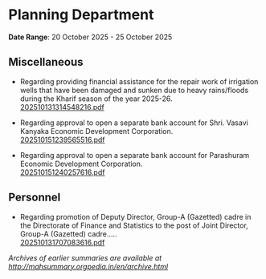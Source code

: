 # Planning Department

**Date Range**: 20 October 2025 - 25 October 2025


## Miscellaneous
- Regarding providing financial assistance for the repair work of irrigation wells that have been damaged and sunken due to heavy rains/floods during the Kharif season of the year 2025-26.\
  [202510131314548216.pdf](https://gr.maharashtra.gov.in/Site/Upload/Government%20Resolutions/English/202510131314548216.pdf)

- Regarding approval to open a separate bank account for Shri. Vasavi Kanyaka Economic Development Corporation.\
  [202510151239565516.pdf](https://gr.maharashtra.gov.in/Site/Upload/Government%20Resolutions/English/202510151239565516.pdf)

- Regarding approval to open a separate bank account for Parashuram Economic Development Corporation.\
  [202510151240257616.pdf](https://gr.maharashtra.gov.in/Site/Upload/Government%20Resolutions/English/202510151240257616.pdf)

## Personnel
- Regarding promotion of Deputy Director, Group-A (Gazetted) cadre in the Directorate of Finance and Statistics to the post of Joint Director, Group-A (Gazetted) cadre.....\
  [202510131707083616.pdf](https://gr.maharashtra.gov.in/Site/Upload/Government%20Resolutions/English/202510131707083616.pdf)


*Archives of earlier summaries are available at http://mahsummary.orgpedia.in/en/archive.html*